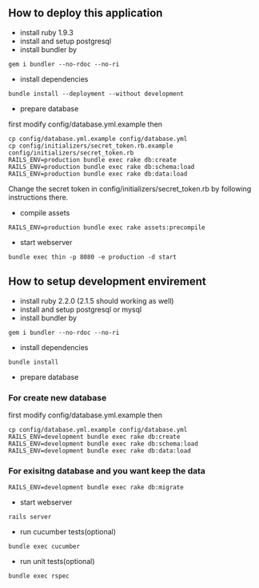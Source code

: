 How to deploy this application
--------------

* install ruby 1.9.3
* install and setup postgresql
* install bundler by

```
gem i bundler --no-rdoc --no-ri
```

* install dependencies

```
bundle install --deployment --without development
```

* prepare database

first modify config/database.yml.example
then

```
cp config/database.yml.example config/database.yml
cp config/initializers/secret_token.rb.example config/initializers/secret_token.rb
RAILS_ENV=production bundle exec rake db:create
RAILS_ENV=production bundle exec rake db:schema:load
RAILS_ENV=production bundle exec rake db:data:load
```

Change the secret token in config/initializers/secret_token.rb by following instructions there.

* compile assets
```
RAILS_ENV=production bundle exec rake assets:precompile
```

* start webserver

```
bundle exec thin -p 8080 -e production -d start
```

How to setup development envirement
------------------

* install ruby 2.2.0 (2.1.5 should working as well)
* install and setup postgresql or mysql
* install bundler by

```
gem i bundler --no-rdoc --no-ri
```

* install dependencies

```
bundle install
```

* prepare database

### For create new database 

first modify config/database.yml.example then

```
cp config/database.yml.example config/database.yml
RAILS_ENV=development bundle exec rake db:create
RAILS_ENV=development bundle exec rake db:schema:load
RAILS_ENV=development bundle exec rake db:data:load 
```

### For exisitng database and you want keep the data
```
RAILS_ENV=development bundle exec rake db:migrate
```

* start webserver
```
rails server
```

* run cucumber tests(optional)
```
bundle exec cucumber
```

* run unit tests(optional)
```
bundle exec rspec
```

